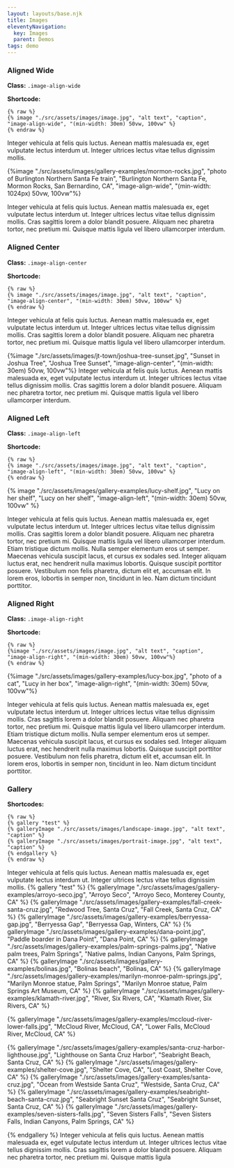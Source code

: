 ```yaml
---
layout: layouts/base.njk
title: Images
eleventyNavigation:
  key: Images
  parent: Demos
tags: demo
---
```



### Aligned Wide

**Class:** `.image-align-wide`

**Shortcode:**

```liquid
{% raw %}
{% image "./src/assets/images/image.jpg", "alt text", "caption", "image-align-wide", "(min-width: 30em) 50vw, 100vw" %}
{% endraw %}
```

Integer vehicula at felis quis luctus. Aenean mattis malesuada ex, eget vulputate lectus interdum ut. Integer ultrices lectus vitae tellus dignissim mollis.

{%image "./src/assets/images/gallery-examples/mormon-rocks.jpg", "photo of Burlington Northern Santa Fe train", "Burlington Northern Santa Fe, Mormon Rocks, San Bernardino, CA", "image-align-wide", "(min-width: 1024px) 50vw, 100vw"%}

Integer vehicula at felis quis luctus. Aenean mattis malesuada ex, eget vulputate lectus interdum ut. Integer ultrices lectus vitae tellus dignissim mollis. Cras sagittis lorem a dolor blandit posuere. Aliquam nec pharetra tortor, nec pretium mi. Quisque mattis ligula vel libero ullamcorper interdum.

### Aligned Center

**Class:** `.image-align-center`

**Shortcode:**

```liquid
{% raw %}
{% image "./src/assets/images/image.jpg", "alt text", "caption", "image-align-center", "(min-width: 30em) 50vw, 100vw" %}
{% endraw %}
```

Integer vehicula at felis quis luctus. Aenean mattis malesuada ex, eget vulputate lectus interdum ut. Integer ultrices lectus vitae tellus dignissim mollis. Cras sagittis lorem a dolor blandit posuere. Aliquam nec pharetra tortor, nec pretium mi. Quisque mattis ligula vel libero ullamcorper interdum.

{%image "./src/assets/images/jt-town/joshua-tree-sunset.jpg", "Sunset in Joshua Tree", "Joshua Tree Sunset", "image-align-center", "(min-width: 30em) 50vw, 100vw"%}
Integer vehicula at felis quis luctus. Aenean mattis malesuada ex, eget vulputate lectus interdum ut. Integer ultrices lectus vitae tellus dignissim mollis. Cras sagittis lorem a dolor blandit posuere. Aliquam nec pharetra tortor, nec pretium mi. Quisque mattis ligula vel libero ullamcorper interdum.

### Aligned Left

**Class:** `.image-align-left`

**Shortcode:**

```liquid
{% raw %}
{% image "./src/assets/images/image.jpg", "alt text", "caption", "image-align-left", "(min-width: 30em) 50vw, 100vw" %}
{% endraw %}
```

{% image "./src/assets/images/gallery-examples/lucy-shelf.jpg", "Lucy on her shelf", "Lucy on her shelf", "image-align-left", "(min-width: 30em) 50vw, 100vw" %}

Integer vehicula at felis quis luctus. Aenean mattis malesuada ex, eget vulputate lectus interdum ut. Integer ultrices lectus vitae tellus dignissim mollis. Cras sagittis lorem a dolor blandit posuere. Aliquam nec pharetra tortor, nec pretium mi. Quisque mattis ligula vel libero ullamcorper interdum. Etiam tristique dictum mollis. Nulla semper elementum eros ut semper. Maecenas vehicula suscipit lacus, et cursus ex sodales sed. Integer aliquam luctus erat, nec hendrerit nulla maximus lobortis. Quisque suscipit porttitor posuere. Vestibulum non felis pharetra, dictum elit et, accumsan elit. In lorem eros, lobortis in semper non, tincidunt in leo. Nam dictum tincidunt porttitor.

### Aligned Right

**Class:** `.image-align-right`

**Shortcode:**

```liquid
{% raw %}
{%image "./src/assets/images/image.jpg", "alt text", "caption", "image-align-right", "(min-width: 30em) 50vw, 100vw"%}
{% endraw %}
```

{%image "./src/assets/images/gallery-examples/lucy-box.jpg", "photo of a cat", "Lucy in her box", "image-align-right", "(min-width: 30em) 50vw, 100vw"%}

Integer vehicula at felis quis luctus. Aenean mattis malesuada ex, eget vulputate lectus interdum ut. Integer ultrices lectus vitae tellus dignissim mollis. Cras sagittis lorem a dolor blandit posuere. Aliquam nec pharetra tortor, nec pretium mi. Quisque mattis ligula vel libero ullamcorper interdum. Etiam tristique dictum mollis. Nulla semper elementum eros ut semper. Maecenas vehicula suscipit lacus, et cursus ex sodales sed. Integer aliquam luctus erat, nec hendrerit nulla maximus lobortis. Quisque suscipit porttitor posuere. Vestibulum non felis pharetra, dictum elit et, accumsan elit. In lorem eros, lobortis in semper non, tincidunt in leo. Nam dictum tincidunt porttitor.

### Gallery

**Shortcodes:**

```liquid
{% raw %}
{% gallery "test" %}
{% galleryImage "./src/assets/images/landscape-image.jpg", "alt text", "caption" %}
{% galleryImage "./src/assets/images/portrait-image.jpg", "alt text", "caption" %}
{% endgallery %}
{% endraw %}
```

Integer vehicula at felis quis luctus. Aenean mattis malesuada ex, eget vulputate lectus interdum ut. Integer ultrices lectus vitae tellus dignissim mollis.
{% gallery "test" %}
{% galleryImage "./src/assets/images/gallery-examples/arroyo-seco.jpg", "Arroyo Seco", "Arroyo Seco, Monterey County, CA" %}
{% galleryImage "./src/assets/images/gallery-examples/fall-creek-santa-cruz.jpg", "Redwood Tree, Santa Cruz", "Fall Creek, Santa Cruz, CA" %}
{% galleryImage "./src/assets/images/gallery-examples/berryessa-gap.jpg", "Berryessa Gap", "Berryessa Gap, Winters, CA" %}
{% galleryImage "./src/assets/images/gallery-examples/dana-point.jpg", "Paddle boarder in Dana Point", "Dana Point, CA" %}
{% galleryImage "./src/assets/images/gallery-examples/palm-springs-palms.jpg", "Native palm trees, Palm Springs", "Native palms, Indian Canyons, Palm Springs, CA" %}
{% galleryImage "./src/assets/images/gallery-examples/bolinas.jpg", "Bolinas beach", "Bolinas, CA" %}
{% galleryImage "./src/assets/images/gallery-examples/marilyn-monroe-palm-springs.jpg", "Marilyn Monroe statue, Palm Springs", "Marilyn Monroe statue, Palm Springs Art Museum, CA" %}
{% galleryImage "./src/assets/images/gallery-examples/klamath-river.jpg", "River, Six Rivers, CA", "Klamath River, Six Rivers, CA" %}

{% galleryImage "./src/assets/images/gallery-examples/mccloud-river-lower-falls.jpg", "McCloud River, McCloud, CA", "Lower Falls, McCloud River, McCloud, CA" %}

{% galleryImage "./src/assets/images/gallery-examples/santa-cruz-harbor-lighthouse.jpg", "Lighthouse on Santa Cruz Harbor", "Seabright Beach, Santa Cruz, CA" %}
{% galleryImage "./src/assets/images/gallery-examples/shelter-cove.jpg", "Shelter Cove, CA", "Lost Coast, Shelter Cove, CA" %}
{% galleryImage "./src/assets/images/gallery-examples/santa-cruz.jpg", "Ocean from Westside Santa Cruz", "Westside, Santa Cruz, CA" %}
{% galleryImage "./src/assets/images/gallery-examples/seabright-beach-santa-cruz.jpg", "Seabright Sunset Santa Cruz", "Seabright Sunset, Santa Cruz, CA" %}
{% galleryImage "./src/assets/images/gallery-examples/seven-sisters-falls.jpg", "Seven Sisters Falls", "Seven Sisters Falls, Indian Canyons, Palm Springs, CA" %}

{% endgallery %}
Integer vehicula at felis quis luctus. Aenean mattis malesuada ex, eget vulputate lectus interdum ut. Integer ultrices lectus vitae tellus dignissim mollis. Cras sagittis lorem a dolor blandit posuere. Aliquam nec pharetra tortor, nec pretium mi. Quisque mattis ligula
